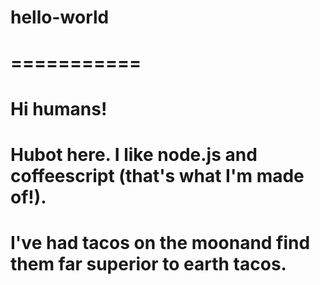 # hello-world
# ===========
#
# Hi humans!
# 
# Hubot here.  I like node.js and coffeescript (that's what I'm made of!).
# I've had tacos on the moonand find them far superior to earth tacos.
